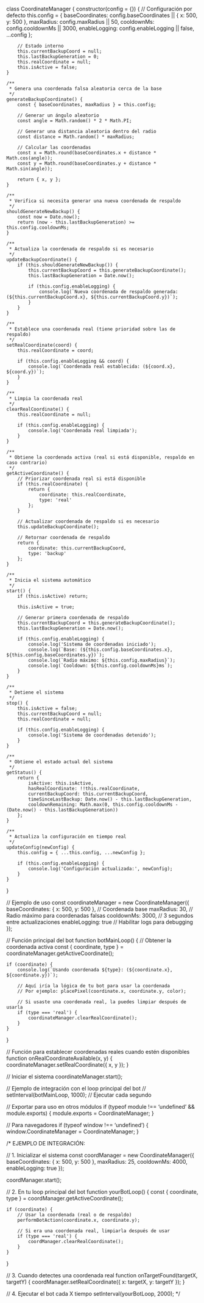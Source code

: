 class CoordinateManager {
constructor(config = {}) {
// Configuración por defecto
this.config = {
baseCoordinates: config.baseCoordinates || { x: 500, y: 500 },
maxRadius: config.maxRadius || 50,
cooldownMs: config.cooldownMs || 3000,
enableLogging: config.enableLogging || false,
…config
};

```
    // Estado interno
    this.currentBackupCoord = null;
    this.lastBackupGeneration = 0;
    this.realCoordinate = null;
    this.isActive = false;
}

/**
 * Genera una coordenada falsa aleatoria cerca de la base
 */
generateBackupCoordinate() {
    const { baseCoordinates, maxRadius } = this.config;
    
    // Generar un ángulo aleatorio
    const angle = Math.random() * 2 * Math.PI;
    
    // Generar una distancia aleatoria dentro del radio
    const distance = Math.random() * maxRadius;
    
    // Calcular las coordenadas
    const x = Math.round(baseCoordinates.x + distance * Math.cos(angle));
    const y = Math.round(baseCoordinates.y + distance * Math.sin(angle));
    
    return { x, y };
}

/**
 * Verifica si necesita generar una nueva coordenada de respaldo
 */
shouldGenerateNewBackup() {
    const now = Date.now();
    return (now - this.lastBackupGeneration) >= this.config.cooldownMs;
}

/**
 * Actualiza la coordenada de respaldo si es necesario
 */
updateBackupCoordinate() {
    if (this.shouldGenerateNewBackup()) {
        this.currentBackupCoord = this.generateBackupCoordinate();
        this.lastBackupGeneration = Date.now();
        
        if (this.config.enableLogging) {
            console.log(`Nueva coordenada de respaldo generada: (${this.currentBackupCoord.x}, ${this.currentBackupCoord.y})`);
        }
    }
}

/**
 * Establece una coordenada real (tiene prioridad sobre las de respaldo)
 */
setRealCoordinate(coord) {
    this.realCoordinate = coord;
    
    if (this.config.enableLogging && coord) {
        console.log(`Coordenada real establecida: (${coord.x}, ${coord.y})`);
    }
}

/**
 * Limpia la coordenada real
 */
clearRealCoordinate() {
    this.realCoordinate = null;
    
    if (this.config.enableLogging) {
        console.log('Coordenada real limpiada');
    }
}

/**
 * Obtiene la coordenada activa (real si está disponible, respaldo en caso contrario)
 */
getActiveCoordinate() {
    // Priorizar coordenada real si está disponible
    if (this.realCoordinate) {
        return {
            coordinate: this.realCoordinate,
            type: 'real'
        };
    }
    
    // Actualizar coordenada de respaldo si es necesario
    this.updateBackupCoordinate();
    
    // Retornar coordenada de respaldo
    return {
        coordinate: this.currentBackupCoord,
        type: 'backup'
    };
}

/**
 * Inicia el sistema automático
 */
start() {
    if (this.isActive) return;
    
    this.isActive = true;
    
    // Generar primera coordenada de respaldo
    this.currentBackupCoord = this.generateBackupCoordinate();
    this.lastBackupGeneration = Date.now();
    
    if (this.config.enableLogging) {
        console.log('Sistema de coordenadas iniciado');
        console.log(`Base: (${this.config.baseCoordinates.x}, ${this.config.baseCoordinates.y})`);
        console.log(`Radio máximo: ${this.config.maxRadius}`);
        console.log(`Cooldown: ${this.config.cooldownMs}ms`);
    }
}

/**
 * Detiene el sistema
 */
stop() {
    this.isActive = false;
    this.currentBackupCoord = null;
    this.realCoordinate = null;
    
    if (this.config.enableLogging) {
        console.log('Sistema de coordenadas detenido');
    }
}

/**
 * Obtiene el estado actual del sistema
 */
getStatus() {
    return {
        isActive: this.isActive,
        hasRealCoordinate: !!this.realCoordinate,
        currentBackupCoord: this.currentBackupCoord,
        timeSinceLastBackup: Date.now() - this.lastBackupGeneration,
        cooldownRemaining: Math.max(0, this.config.cooldownMs - (Date.now() - this.lastBackupGeneration))
    };
}

/**
 * Actualiza la configuración en tiempo real
 */
updateConfig(newConfig) {
    this.config = { ...this.config, ...newConfig };
    
    if (this.config.enableLogging) {
        console.log('Configuración actualizada:', newConfig);
    }
}
```

}

// Ejemplo de uso
const coordinateManager = new CoordinateManager({
baseCoordinates: { x: 500, y: 500 }, // Coordenada base
maxRadius: 30,                        // Radio máximo para coordenadas falsas
cooldownMs: 3000,                     // 3 segundos entre actualizaciones
enableLogging: true                   // Habilitar logs para debugging
});

// Función principal del bot
function botMainLoop() {
// Obtener la coordenada activa
const { coordinate, type } = coordinateManager.getActiveCoordinate();

```
if (coordinate) {
    console.log(`Usando coordenada ${type}: (${coordinate.x}, ${coordinate.y})`);
    
    // Aquí iría la lógica de tu bot para usar la coordenada
    // Por ejemplo: placePixel(coordinate.x, coordinate.y, color);
    
    // Si usaste una coordenada real, la puedes limpiar después de usarla
    if (type === 'real') {
        coordinateManager.clearRealCoordinate();
    }
}
```

}

// Función para establecer coordenadas reales cuando estén disponibles
function onRealCoordinateAvailable(x, y) {
coordinateManager.setRealCoordinate({ x, y });
}

// Iniciar el sistema
coordinateManager.start();

// Ejemplo de integración con el loop principal del bot
// setInterval(botMainLoop, 1000); // Ejecutar cada segundo

// Exportar para uso en otros módulos
if (typeof module !== ‘undefined’ && module.exports) {
module.exports = CoordinateManager;
}

// Para navegadores
if (typeof window !== ‘undefined’) {
window.CoordinateManager = CoordinateManager;
}

/*
EJEMPLO DE INTEGRACIÓN:

// 1. Inicializar el sistema
const coordManager = new CoordinateManager({
baseCoordinates: { x: 500, y: 500 },
maxRadius: 25,
cooldownMs: 4000,
enableLogging: true
});

coordManager.start();

// 2. En tu loop principal del bot
function yourBotLoop() {
const { coordinate, type } = coordManager.getActiveCoordinate();

```
if (coordinate) {
    // Usar la coordenada (real o de respaldo)
    performBotAction(coordinate.x, coordinate.y);
    
    // Si era una coordenada real, limpiarla después de usar
    if (type === 'real') {
        coordManager.clearRealCoordinate();
    }
}
```

}

// 3. Cuando detectes una coordenada real
function onTargetFound(targetX, targetY) {
coordManager.setRealCoordinate({ x: targetX, y: targetY });
}

// 4. Ejecutar el bot cada X tiempo
setInterval(yourBotLoop, 2000);
*/

